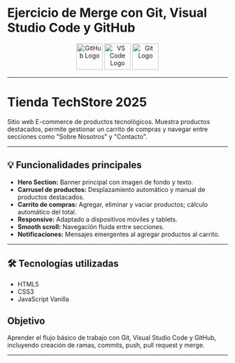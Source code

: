 # Ejercicio de Merge con Git, Visual Studio Code y GitHub  

<div align="center">
  <img src="https://github.githubassets.com/images/modules/logos_page/GitHub-Mark.png" width="60" alt="GitHub Logo"/>
  <img src="https://code.visualstudio.com/assets/images/code-stable.png" width="60" alt="VS Code Logo"/>
  <img src="https://git-scm.com/images/logos/downloads/Git-Icon-1788C.png" width="60" alt="Git Logo"/>
</div>

---
# Tienda TechStore 2025
Sitio web E-commerce de productos tecnológicos. 
Muestra productos destacados, permite gestionar un carrito de compras y navegar entre secciones como "Sobre Nosotros" y "Contacto".

---

## 💡 Funcionalidades principales

- **Hero Section:** Banner principal con imagen de fondo y texto.
- **Carrusel de productos:** Desplazamiento automático y manual de productos destacados.
- **Carrito de compras:** Agregar, eliminar y vaciar productos; cálculo automático del total.
- **Responsive:** Adaptado a dispositivos móviles y tablets.
- **Smooth scroll:** Navegación fluida entre secciones.
- **Notificaciones:** Mensajes emergentes al agregar productos al carrito.

---

## 🛠 Tecnologías utilizadas

- HTML5
- CSS3
- JavaScript Vanilla


## Objetivo
Aprender el flujo básico de trabajo con Git, Visual Studio Code y GitHub, incluyendo creación de ramas, commits, push, pull request y merge.

---



